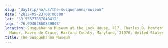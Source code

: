 ```yaml
---
slug: "daytrip/na/us/the-susquehanna-museum"
date: '2025-05-23T00:00:00'
lat: '39.55577887848412'
lng: '-76.09404860849003'
location: Susquehanna Museum at the Lock House, 817, Charles D. Montgomery Way, Somerset
  Manor, Havre de Grace, Harford County, Maryland, 21078, United States
title: The Susquehanna Museum
---
```



